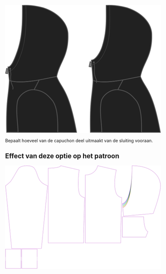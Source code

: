 ![Capuchon sluiting](./hoodclosure.svg)

Bepaalt hoeveel van de capuchon deel uitmaakt van de sluiting vooraan.



## Effect van deze optie op het patroon
![Deze afbeelding toont het effect van deze optie door meerdere varianten die een andere waarde hebben voor deze optie te vervangen](huey_hoodclosure_sample.svg "Effect van deze optie op het patroon")